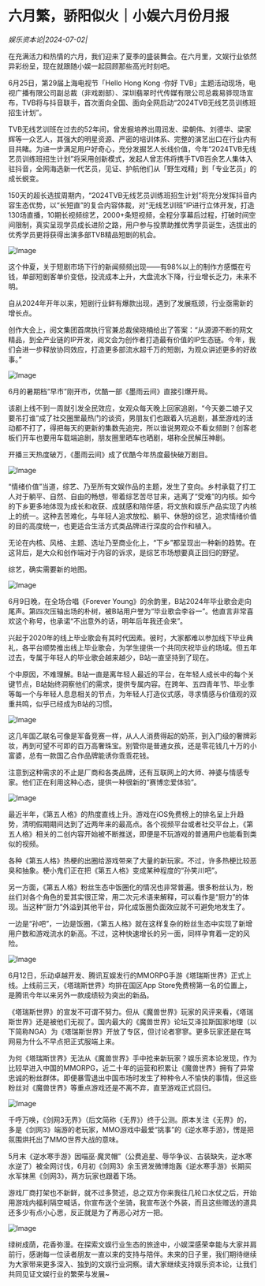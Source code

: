 # 六月繁，骄阳似火｜小娱六月份月报

*娱乐资本论|2024-07-02|*

在充满活力和热情的六月，我们迎来了夏季的盛装舞会。在六月里，文娱行业依然异彩纷呈，现在就跟随小娱一起回顾那些高光时刻吧。

6月25日，第29届上海电视节「Hello Hong Kong ·你好 TVB」主题活动现场，电视广播有限公司副总裁（非戏剧部）、深圳翡翠时代传媒有限公司总裁易骅现场宣布，TVB将与抖音联手，首次面向全国、面向全网启动“2024TVB无线艺员训练班招生计划”。

TVB无线艺训班在过去的52年间，曾发掘培养出周润发、梁朝伟、刘德华、梁家辉等一众艺人，其强大的明星资源、严密的培训体系、完整的演艺出口在行业内有目共睹。为进一步满足用户好奇心，充分发掘艺人长线价值，今年“2024TVB无线艺员训练班招生计划”将采用创新模式，发起人曾志伟将携手TVB百余艺人集体入驻抖音，全网海选新一代艺员，见证、护航他们从「野生戏精」到「专业艺员」的成长蜕变。

150天的超长选拔周期内，“2024TVB无线艺员训练班招生计划”将充分发挥抖音内容生态优势，以“长短直”的复合内容体裁，对“无线艺训班”IP进行立体开发，打造130场直播，10期长视频综艺，2000+条短视频，全程分享幕后过程，打破时间空间限制，真实呈现学员成长进阶之路，用户参与投票助推优秀学员诞生，选拔出的优秀学员更将获得出演多部TVB精品短剧的机会。

![Image](http://static.ylzbl.com/uploads/ueditor/php/upload/image/20240702/1719849963448567.jpeg)

这个仲夏，关于短剧市场下行的新闻频频出现——有98%以上的制作方感慨在亏钱，单部短剧客单价变低，投流成本上升，大盘流水下降，行业增长乏力，未来不明。

自从2024年开年以来，短剧行业鲜有爆款出现，遇到了发展瓶颈，行业亟需新的增长点。

创作大会上，阅文集团首席执行官兼总裁侯晓楠给出了答案：“从源源不断的网文精品，到全产业链的IP开发，阅文会为创作者打造最有价值的IP生态链。今年，我们会进一步释放协同效应，打造更多部流水超千万的短剧，为观众讲述更多的好故事。”

![Image](http://static.ylzbl.com/uploads/ueditor/php/upload/image/20240702/1719849964489228.jpeg)

6月的暑期档“早市”刚开市，优酷一部《墨雨云间》直接引爆开局。

该剧上线不到一周就引发全民效应，女观众每天晚上回家追剧，“今天姜二娘子又要吊打谁”成了社交圈里最热门的谈资，男朋友们也跟着入坑追剧，甚至游戏的活动都不打了，得把每天的更新的集数先追完，所以谁说男观众不看女频剧？创客老板们开车也要用车载端追剧，朋友圈里晒车也晒剧，堪称全民解压神剧。

开播三天热度破万，《墨雨云间》成了优酷今年热度最快破万剧目。

![Image](http://static.ylzbl.com/uploads/ueditor/php/upload/image/20240702/1719849965795790.jpeg)

“情绪价值”当道，综艺、乃至所有文娱作品的主题，发生了变向。乡村承载了打工人对于躺平、自然、自由的畅想，带着综艺苦尽甘来，逃离了“受难”的内核。如今的下乡更多地体现为成长和收获、成就感和陪伴感，将文旅和娱乐产品实现了内核上的统一。这种去苦难化，与年轻人追求放松、躺平、休憩的综艺，追求情绪价值的目的高度统一，也更适合生活方式类品牌进行深度的合作和植入。

无论在内核、风格、主题、选址乃至商业化上，“下乡”都呈现出一种新的趋势。在这背后，是大众和创作端对于内容的诉求，是综艺市场想要真正回归的野望。

综艺，确实需要新的地图。

![Image](http://static.ylzbl.com/uploads/ueditor/php/upload/image/20240702/1719849965265093.jpeg)

6月9日晚，在全场合唱《Forever Young》的余韵里，B站2024年毕业歌会走向尾声。第四次压轴出场的朴树，被B站用户誉为“毕业歌会李谷一”。他直言非常喜欢这个称号，也承诺“不出意外的话，明年后年我还会来”。

兴起于2020年的线上毕业歌会有其时代因素。彼时，大家都难以参加线下毕业典礼，各平台顺势推出线上毕业歌会，为学生提供一个共同庆祝毕业的场域。但五年过去，专属于年轻人的毕业歌会越来越少，B站一直坚持到了现在。

个中原因，不难理解。B站一直是离年轻人最近的平台，在年轻人成长中的每个关键节点，B站始终洞察他们的需求，提供专属内容。在跨年、五四青年节、毕业季等每一个与年轻人息息相关的节点，为年轻人打造仪式感，寻求情感与价值观的双重共鸣，似乎已经成为B站的习惯。

![Image](http://static.ylzbl.com/uploads/ueditor/php/upload/image/20240702/1719849966395943.jpeg)

这几年国乙联名可像是军备竞赛一样，从人人消费得起的奶茶，到入门级的奢牌彩妆，再到可望不可即的百万高奢珠宝。别管你是普通女孩，还是零花钱几十万的小富婆，总有一款国乙合作品牌能诱你乖乖花钱。

注意到这种需求的不止是厂商和各类品牌，还有互联网上的大师、神婆与情感专家。他们正在利用这种心态，提供一种很新的“赛博恋爱体验”。

![Image](http://static.ylzbl.com/uploads/ueditor/php/upload/image/20240702/1719849966319212.jpeg)

最近半年，《第五人格》的热度直线上升。游戏在iOS免费榜上的排名呈上升趋势，清明假期期间达到了近两年来的最高点。各个视频平台或者社交平台上，《第五人格》相关的二创内容开始被不断推送，即便是不玩游戏的普通用户也能看到类似的视频。

各种《第五人格》热梗的出圈给游戏带来了大量的新玩家。不过，许多热梗比较恶臭和抽象。梗小鬼们正在把《第五人格》变成某种程度的“孙笑川吧”。

另一方面，《第五人格》粉丝生态中饭圈化的情况也非常普遍。很多粉丝认为，粉丝们对各个角色的爱其实很正常，用二次元术语来解释，可以看作是“厨力”的体现。当这种“厨力”外溢到其他平台，异化成饭圈负面效应就不可避免地发生了。

一边是“孙吧”，一边是饭圈，《第五人格》就在这样复杂的粉丝生态中实现了新增用户数和游戏流水的新高。不过，这种快速增长的另一面，同样孕育着一定的风险。

![Image](http://static.ylzbl.com/uploads/ueditor/php/upload/image/20240702/1719849967555574.jpeg)

6月12日，乐动卓越开发、腾讯互娱发行的MMORPG手游《塔瑞斯世界》正式上线。上线前三天，《塔瑞斯世界》均排在国区App Store免费榜第一名的位置上，是腾讯今年以来另外一款成绩较为突出的新品。

《塔瑞斯世界》的宣发不可谓不努力。但从《魔兽世界》玩家的风评来看，《塔瑞斯世界》还是被他们无视了。国内最大的《魔兽世界》论坛艾泽拉斯国家地理（以下简称NGA）为《塔瑞斯世界》开放了专区，但讨论者寥寥。更多玩家还是在骂网易为什么不早点把正式服端上来。

为何《塔瑞斯世界》无法从《魔兽世界》手中抢来新玩家？娱乐资本论发现，作为比较早进入中国的MMORPG，近二十年的运营和积累让《魔兽世界》拥有了异常忠诚的粉丝群体。即便暴雪退出中国市场时发生了种种令人不愉快的事情，但这些粉丝对《魔兽世界》等重点游戏还是不离不弃，直至游戏正式回归。

![Image](http://static.ylzbl.com/uploads/ueditor/php/upload/image/20240702/1719849968974119.jpeg)

千呼万唤，《剑网3无界》（后文简称《无界》）终于公测。原本关注《无界》的，多是《剑网3》端游的老玩家，MMO游戏中最爱“挑事”的《逆水寒手游》，愣是把氛围烘托出了MMO世界大战的意味。

5月末《逆水寒手游》因喵巫·魔灵帽”（公费追星、辱华争议、古装缺失，逆水寒水逆了）被全网讨伐，6月初《剑网3》余玉贤发微博炮轰《逆水寒手游》长期买水军抹黑《剑网3》，两方玩家也跟着下场。

游戏厂商打架也不新鲜，就不过多赘述，总之双方你来我往几轮口水仗之后，开始用游戏内福利隔空喊话，你宣布送个坐骑，我宣布送个外装，而且这些赠送的道具还多少有点小心思，反正就是为了再恶心对方一把。

![Image](http://static.ylzbl.com/uploads/ueditor/php/upload/image/20240702/1719849968423857.jpeg)

绿树成荫，花香弥漫。在探索文娱行业生态的旅途中，小娱深感荣幸能与大家并肩前行，感谢每一位读者朋友一直以来的支持与陪伴。未来的日子里，我们期待继续为大家带来更多深入、独到的文娱行业洞察。请大家继续支持娱乐资本论，让我们共同见证文娱行业的繁荣与发展~

